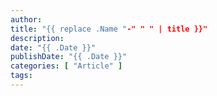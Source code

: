 ```yaml
---
author:
title: "{{ replace .Name "-" " " | title }}"
description:
date: "{{ .Date }}"
publishDate: "{{ .Date }}"
categories: [ "Article" ]
tags:
---
```

